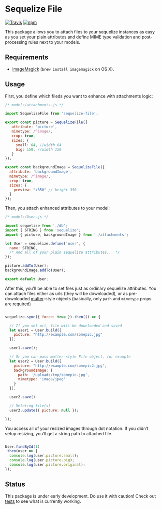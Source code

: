 # Sequelize File
[![Travis](https://img.shields.io/travis/khrykin/sequelize-file.svg)](https://travis-ci.org/khrykin/sequelize-file)
[![npm](https://img.shields.io/npm/v/sequelize-file.svg)](https://www.npmjs.com/package/sequelize-file)

This package allows you to attach files to your sequelize instances as easy as you set your plain attributes and define MIME type validation and post-processing rules next to your models.

## Requirements
- [ImageMagick](http://www.imagemagick.org/script/index.php) (`brew install imagemagick` on OS X).


## Usage
First, you define which fileds you want to enhance with attachments logic:

```javascript
/* models/attachments.js */

import SequelizeFile from 'sequelize-file';

export const picture = SequelizeFile({
   attribute: 'picture',
   mimetype: /^image/,
   crop: true,
   sizes: {
     small: 64, //width 64
     big: 150, //width 150
   }
});

export const backgroundImage = SequelizeFile({
  attribute: 'backgroundImage',
  mimetype: /^image/,
  crop: true,
  sizes: {
    preview: "x350" // height 350
  }
});

```
Then, you attach enhanced attributes to your model:

```javascript
/* models/User.js */

import sequelize from './db';
import { STRING } from 'sequelize';
import { picture, backgroundImage } from './attachments';

let User = sequelize.define('user', {
  name: STRING,
  /* And all of your plain sequelize attributes... */
});

picture.addTo(User);
backgroundImage.addTo(User);

export default User;

```

After this, you'll be able to set files just as ordinary sequelize attributes. You can attach files either as urls (they will be downloaded), or as pre-downloaded [multer](https://github.com/expressjs/multer)-style objects (basically, only `path` and `mimetype` props are required)

```javascript

sequelize.sync({ force: true }).then(() => {

  // If you set url, file will be downloaded and saved
  let user1 = User.build({
    picture: "http://example.com/somepic.jpg"
  });

  user1.save();

  // Or you can pass multer-style File object, for example
  let user2 = User.build({
    picture: "http://example.com/somepic2.jpg",
    backgroundImage: {
      path: '/uploads/tmp/somepic.jpg',
      mimetype: 'image/jpeg'
    }
  });

  user2.save()

  // Deleting file(s)
  user2.update({ picture: null });

});

```
You access all of your resized images through dot notation. If you didn't setup resizing, you'll get a string path to attached file.

```javascript

User.findById(1)
.then(user => {
  console.log(user.picture.small);
  console.log(user.picture.big);
  console.log(user.picture.original);
});

```

## Status

This package is under early development. Do use it with caution!
Check out [tests](https://github.com/khrykin/sequelize-file/blob/master/test/FileField-test.js) to see what is currently working.
